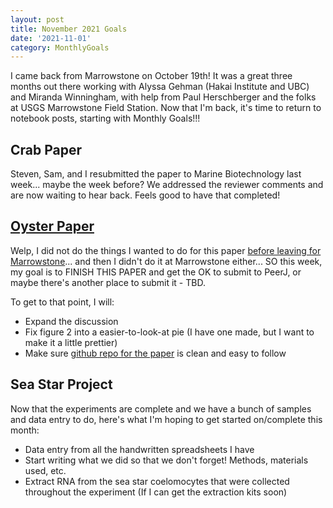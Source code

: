 ```yaml
---
layout: post
title: November 2021 Goals
date: '2021-11-01'
category: MonthlyGoals
---
```


I came back from Marrowstone on October 19th! It was a great three months out there working with Alyssa Gehman (Hakai Institute and UBC) and Miranda Winningham, with help from Paul Herschberger and the folks at USGS Marrowstone Field Station. Now that I'm back, it's time to return to notebook posts, starting with Monthly Goals!!!

## Crab Paper
Steven, Sam, and I resubmitted the paper to Marine Biotechnology last week... maybe the week before? We addressed the reviewer comments and are now waiting to hear back. Feels good to have that completed!

## [Oyster Paper](https://docs.google.com/document/d/1OaYNzlOJr5QibCYt8--GMNGvXlzHPR9_daCkNUVkj-U/edit)
Welp, I did not do the things I wanted to do for this paper [before leaving for Marrowstone](https://grace-ac.github.io/Julygoals/)... and then I didn't do it at Marrowstone either... SO this week, my goal is to FINISH THIS PAPER and get the OK to submit to PeerJ, or maybe there's another place to submit it - TBD.

To get to that point, I will:       
- Expand the discussion
- Fix figure 2 into a easier-to-look-at pie (I have one made, but I want to make it a little prettier)
- Make sure [github repo for the paper](https://github.com/grace-ac/paper-pacific.oyster-larvae) is clean and easy to follow

## Sea Star Project
Now that the experiments are complete and we have a bunch of samples and data entry to do, here's what I'm hoping to get started on/complete this month:     
- Data entry from all the handwritten spreadsheets I have 
- Start writing what we did so that we don't forget! Methods, materials used, etc.
- Extract RNA from the sea star coelomocytes that were collected throughout the experiment (If I can get the extraction kits soon)


